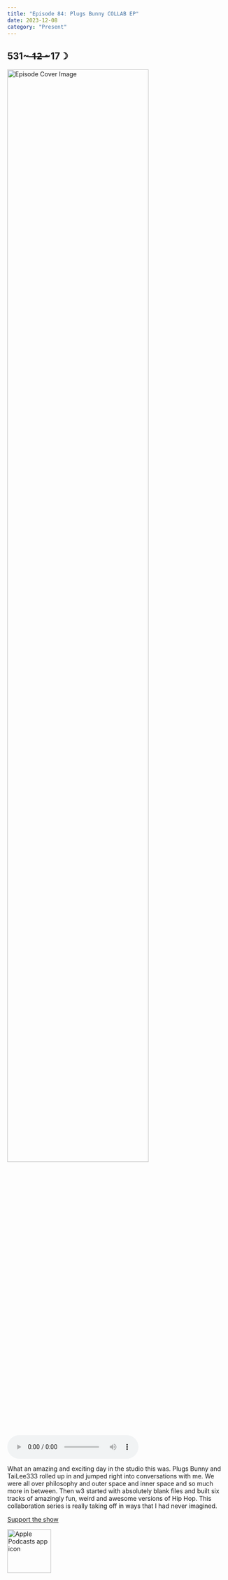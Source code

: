 ```yaml
---
title: "Episode 84: Plugs Bunny COLLAB EP"
date: 2023-12-08
category: "Present"
---
```

## 531~ ̶1̶2̶ ̶~17☽
<img src="https://artwork.captivate.fm/1b704984-af60-4926-b75c-5fd442e00e79/60854458c4d1acdf4e1c2f79c4137142d85d78e379bdafbd69bd34c85f5819ad.jpg" alt="Episode Cover Image" width=80%/>
<audio controls>
  <source src="https://podcasts.captivate.fm/media/7e6a0bbd-1a87-487b-ac49-a37fe536880b/14100167-episode-84-plugs-bunny-collab-ep.mp3" type="audio/mpeg">
  Your browser does not support the audio element.
</audio>

<p>What an amazing and exciting day in the studio this was. Plugs Bunny and TaiLee333 rolled up in and jumped right into conversations with me. We were all over philosophy and outer space and inner space and so much more in between. Then w3 started with absolutely blank files and built six tracks of amazingly fun, weird and awesome versions of Hip Hop. This collaboration series is really taking off in ways that I had never imagined. </p><a rel="payment" href="https://www.paypal.com/donate/?hosted_button_id=WX3GRUK5BHJLS">Support the show</a>

<a href="https://podcasts.apple.com/us/podcast/living-room-music/id1608791560?tscg=30200&itsct=podcast_box_appicon&ls=1&mttnsubad=1608791560" style="display: inline-block;"><img src="https://toolbox.marketingtools.apple.com/api/v2/badges/app-icon-podcasts/standard/en-us" alt="Apple Podcasts app icon" style="width: 100px; height: 100px; vertical-align: middle; object-fit: contain;" /></a>
    